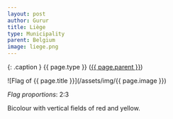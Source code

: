 ```yaml
---
layout: post
author: Gurur
title: Liège
type: Municipality
parent: Belgium
image: liege.png
---
```

{: .caption }
{{ page.type }} ([{{ page.parent }}](/2019/03/14/belgium.html))

![Flag of {{ page.title }}](/assets/img/{{ page.image }})

*Flag proportions*: 2:3

Bicolour with vertical fields of red and yellow.